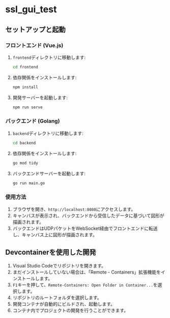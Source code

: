 # ssl_gui_test

## セットアップと起動

### フロントエンド (Vue.js)

1. `frontend`ディレクトリに移動します:
   ```bash
   cd frontend
   ```

2. 依存関係をインストールします:
   ```bash
   npm install
   ```

3. 開発サーバーを起動します:
   ```bash
   npm run serve
   ```

### バックエンド (Golang)

1. `backend`ディレクトリに移動します:
   ```bash
   cd backend
   ```

2. 依存関係をインストールします:
   ```bash
   go mod tidy
   ```

3. バックエンドサーバーを起動します:
   ```bash
   go run main.go
   ```

### 使用方法

1. ブラウザを開き、`http://localhost:8080`にアクセスします。
2. キャンバスが表示され、バックエンドから受信したデータに基づいて図形が描画されます。
3. バックエンドはUDPパケットをWebSocket経由でフロントエンドに転送し、キャンバス上に図形が描画されます。

## Devcontainerを使用した開発

1. Visual Studio Codeでリポジトリを開きます。
2. まだインストールしていない場合は、「Remote - Containers」拡張機能をインストールします。
3. `F1`キーを押して、`Remote-Containers: Open Folder in Container...`を選択します。
4. リポジトリのルートフォルダを選択します。
5. 開発コンテナが自動的にビルドされ、起動します。
6. コンテナ内でプロジェクトの開発を行うことができます。
